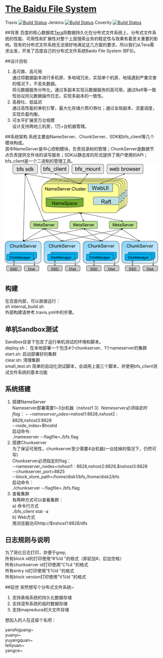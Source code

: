 [The Baidu File System](http://github.com/baidu/bfs)
======

Travis [![Build Status](https://travis-ci.org/baidu/bfs.svg?branch=master)](https://travis-ci.org/baidu/bfs) Jenkins [![Build Status](http://220.181.7.231/buildStatus/icon?job=bfs_master)](http://220.181.7.231/view/bfs/job/bfs_master/) Coverity [![Build Status](https://scan.coverity.com/projects/8135/badge.svg)](https://scan.coverity.com/projects/myawan-bfs-1/) 


##背景
百度的核心数据库[Tera](http://github.com/baidu/tera)将数据持久化在分布式文件系统上，分布式文件系统的性能、可用性和扩展性对整个上层搜索业务的稳定性与效果有着至关重要的影响。现有的分布式文件系统无法很好地满足这几方面的要求，所以我们从Tera需求出发，开发了百度自己的分布式文件系统Baidu File System (BFS)。

##设计目标
1. 高可靠、高可用  
通过将数据副本进行多机房、多地域冗余，实现单个机房、地域遇到严重灾害的情况下，不丢失数据。  
将元数据服务分布化，通过多副本实现元数据服务的高可用，通过Raft等一致性协议同元数据操作日志，实现多副本的一致性。
2. 高吞吐、低延迟  
通过高性能的单机引擎，最大化存储介质IO吞吐；通过全局副本、流量调度，实现负载均衡。
3. 可水平扩展至万台规模  
设计支持两地三机房，1万+台机器管理。

##系统架构
系统主要由NameServer、ChunkServer、SDK和bfs_client等几个模块构成。  
其中NameServer是中心控制模块，负责目录树的管理；ChunkServer是数据节点负责提供文件块的读写服务；SDK以静态库的形式提供了用户使用的API；bfs_client是一个二进制的管理工具。  
![架构图](resources/images/bfs-arch.png)

## 构建
在百度内部，可以直接运行：  
sh internal_build.sh  
外部构建请参考.travis.yml中的步骤。  

## 单机Sandbox测试
Sandbox目录下包含了运行单机测试的环境和脚本。  
deploy.sh： 在本地部署一个包含4个chunkserver、1个nameserver的集群  
start.sh: 启动部署好的集群  
clear.sh: 清理集群  
small_test.sh 简单的自动化测试脚本，会调用上面三个脚本，并使用bfs_client测试文件系统的基本功能

## 系统搭建
1. 搭建NameServer  
Nameserver部署需要1~3台机器（$nshost1~3）  
Nameserver必须指定的flag：  
--nameserver_nodes=$nshost1:8828,$nshost2:8828,$nshost3:8828  
--node_index=$hostid  
启动命令:  
./nameserver --flagfile=./bfs.flag  
2. 搭建Chunkserver  
为了保证可用性，chunkserver至少需要4台机器(一台挂掉的情况下，仍然可写)  
Chunkserver必须指定的flag：  
--nameserver_nodes=$nshost1:8828,$nshost2:8828,$nshost3:8828  
--chunkserver_port=8825  
--block_store_path=/home/disk1/bfs,/home/disk2/bfs  
启动命令：  
./chunkserver --flagfile=./bfs.flag
3. 查看集群  
有两种方式可以查看集群：  
a) 命令行方式  
    ./bfs_client stat -a  
b) Web方式  
    用浏览器访问http://$nshost1:8828/dfs  

## 日志规则与说明
为了简化日志打印，并便于grep,  
所有block id的打印使用“#%ld "的格式（即前加#，后加空格）  
所有chunkserver id打印使用"C%d "的格式  
所有entry id打印使用"E%ld "的格式  
所有block version打印使用"V%ld "的格式

##前世
突然想写个分布式文件系统~
  1. 支持表格系统的持久化数据存储
  2. 支持混布系统的临时数据存储
  3. 支持mapreduce的大文件存储


想加入的人在这留个名吧：

yanshiguang~  
yuanyi~  
yuyangquan~  
leiliyuan~  
yangce~


